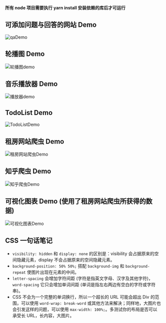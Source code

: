 **所有 node 项目需要执行 yarn install 安装依赖的库后才可运行**

## 可添加问题与回答的网站 Demo
![](https://github.com/nbhaohao/FePractice/blob/master/qaDemo/qaDemo.gif "qaDemo")

## 轮播图 Demo

![](https://github.com/nbhaohao/FePractice/blob/master/slidephoto/slidePhoto.gif "轮播图demo")

## 音乐播放器 Demo

![](https://github.com/nbhaohao/FePractice/blob/master/musicplayer/musicPlayerDemo.gif "播放器demo")

## TodoList Demo

![](https://github.com/nbhaohao/FePractice/blob/master/todolist/todoList.gif "TodoListDemo")

## 租房网站爬虫 Demo
![](https://github.com/nbhaohao/FePractice/blob/master/spider/zufang.gif "租房网站爬虫Demo")

## 知乎爬虫 Demo
![](https://github.com/nbhaohao/FePractice/blob/master/spider/zhihuSpider.gif "知乎爬虫Demo")

## 可视化图表 Demo (使用了租房网站爬虫所获得的数据)
![](https://github.com/nbhaohao/FePractice/blob/master/EchartsDemo/EChartsDemo.gif "可视化图表Demo")

## CSS 一句话笔记
* `visibility: hidden` 和 `display: none` 的区别是：visibility 会占据原来的空间隐藏元素，display 不会占据原来的空间隐藏元素。
* `background-position: 50% 50%;` 搭配 `background-img` 和 `background-repeat` 使图片出现在元素的中间。
* `letter-spacing` 会增加字符间距 (字符是指英文字母、汉字及其他字符)，`word-spacing` 它只会增加单词间距 (单词是指左右两边有空白的字符或字符串)。
* CSS 不会为一个完整的单词换行，所以一个超长的 URL 可能会超出 Div 的范围，可以使用 `word-wrap: break-word` 或其他方法来解决；同样地，大图片也会引发这样的问题，可以使用 `max-width: 100%;`。多测试你的布局是否可以承受长 URL，长内容，大图片。
